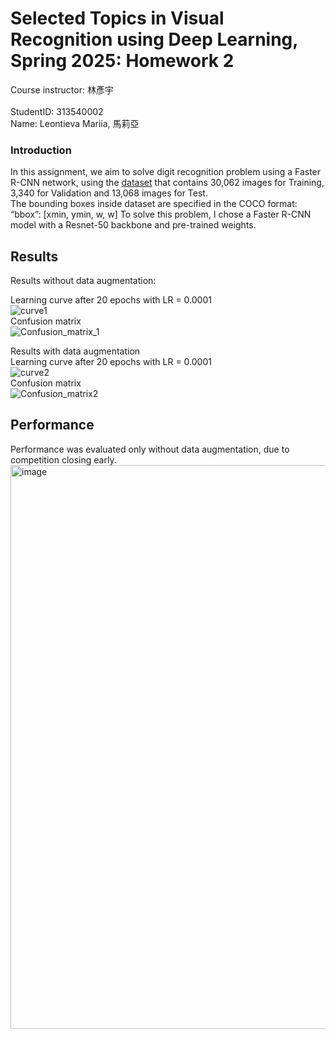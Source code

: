# Selected Topics in Visual Recognition using Deep Learning, Spring 2025: Homework 2
Course instructor: 林彥宇<br>
<br>
StudentID: 313540002<br>
Name: Leontieva Mariia, 馬莉亞<br>

### Introduction

In this assignment, we aim to solve digit recognition problem using a Faster R-CNN network, using the [dataset](https://drive.google.com/file/d/1fx4Z6xl5b6r4UFkBrn5l0oPEIagZxQ5u/view?usp=drive_link) that contains 30,062 images for Training, 3,340 for Validation and 13,068 images for Test.<br>
The bounding boxes inside dataset are specified in the COCO format:<br> “bbox”: [xmin, ymin, w, w]
To solve this problem, I chose a Faster R-CNN model with a Resnet-50 backbone and pre-trained weights.<br>


## Results
Results without data augmentation:<br>

Learning curve after 20 epochs with LR = 0.0001<br>
![curve1](https://github.com/user-attachments/assets/92639943-a063-4a75-9dc1-ff5ce6ec1791)<br>
Confusion matrix<br>
![Confusion_matrix_1](https://github.com/user-attachments/assets/1e14b4bf-f9fe-4f75-8117-4f7131c33b02)<br>

Results with data augmentation<br>
Learning curve after 20 epochs with LR = 0.0001<br>
![curve2](https://github.com/user-attachments/assets/2d3b6cf8-b5be-49d7-b551-222615d9f873)<br>
Confusion matrix<br>
![Confusion_matrix2](https://github.com/user-attachments/assets/1a389d9f-2bd6-44eb-97bd-68e511b2b8eb)<br>

## Performance
Performance was evaluated only without data augmentation, due to competition closing early.<br>
<img width="902" alt="image" src="https://github.com/user-attachments/assets/873dde7a-9f8c-430e-a835-e428405e4169" />


